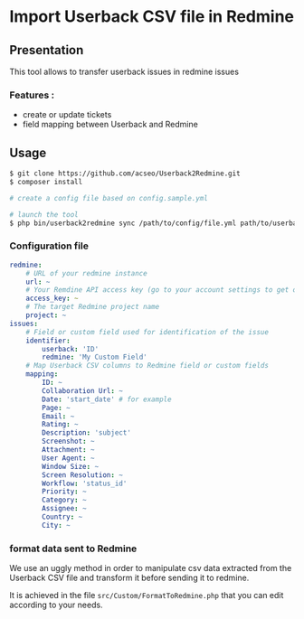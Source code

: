 # Import Userback CSV file in Redmine

## Presentation

This tool allows to transfer userback issues in redmine issues

### Features :

* create or update tickets
* field mapping between Userback and Redmine

## Usage

```bash
$ git clone https://github.com/acseo/Userback2Redmine.git
$ composer install

# create a config file based on config.sample.yml

# launch the tool
$ php bin/userback2redmine sync /path/to/config/file.yml path/to/userback/issues.csv
```

### Configuration file

```yaml
redmine:
    # URL of your redmine instance
    url: ~
    # Your Remdine API access key (go to your account settings to get one)
    access_key: ~
    # The target Redmine project name
    project: ~
issues:
    # Field or custom field used for identification of the issue
    identifier: 
        userback: 'ID'
        redmine: 'My Custom Field'
    # Map Userback CSV columns to Redmine field or custom fields
    mapping:
        ID: ~
        Collaboration Url: ~
        Date: 'start_date' # for example
        Page: ~
        Email: ~
        Rating: ~
        Description: 'subject'
        Screenshot: ~
        Attachment: ~
        User Agent: ~
        Window Size: ~
        Screen Resolution: ~
        Workflow: 'status_id'
        Priority: ~
        Category: ~
        Assignee: ~
        Country: ~
        City: ~

```

### format data sent to Redmine

We use an uggly method in order to manipulate csv data extracted from the Userback CSV file and transform it before sending it to redmine.

It is achieved in the file `src/Custom/FormatToRedmine.php` that you can edit according to your needs.

